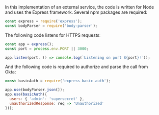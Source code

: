In this implementation of an external service, the code is written for Node and uses the Express framework. Several npm packages are required:

```javascript
const express = require('express');
const bodyParser = require('body-parser');
```

The following code listens for HTTPS requests:

```javascript
const app = express();
const port = process.env.PORT || 3000;
```

```javascript
app.listen(port, () => console.log(`Listening on port ${port}!`));
```

And the following code is required to authorize and parse the call from Okta:

```javascript
const basicAuth = require('express-basic-auth');
```

```javascript
app.use(bodyParser.json());
app.use(basicAuth({
  users: { 'admin': 'supersecret' },
  unauthorizedResponse: req => 'Unauthorized'
}));
```
